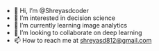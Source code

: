 - 👋 Hi, I’m @Shreyasdcoder
- 👀 I’m interested in decision science
- 🌱 I’m currently learning image analytics
- 💞️ I’m looking to collaborate on deep learning
- 📫 How to reach me at shreyasd812@gmail.com

<!---
Shreyasdcoder/Shreyasdcoder is a ✨ special ✨ repository because its `README.md` (this file) appears on your GitHub profile.
You can click the Preview link to take a look at your changes.
--->
